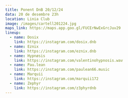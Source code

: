 ```yaml
---
title: Ponent DnB 20/12/24
data: 20 de desembre 23h
location: Linia Club
image: /images/cartell201224.jpg
maps_link: https://maps.app.goo.gl/FUCErNwExGrcJuv29
lineup:
  - name: Dosix
    link: https://instagram.com/dosix.dnb
  - name: Eznix
    link: https://instagram.com/eznix.dnb
  - name: Hypnøsis
    link: https://instagram.com/valentinohypnosis.wav
  - name: Pau.lean
    link: https://instagram.com/paulean66.music
  - name: Marquii
    link: https://instagram.com/marquii172
  - name: Zephyr
    link: https://instagram.com/z3phyrdnb  
---
```

